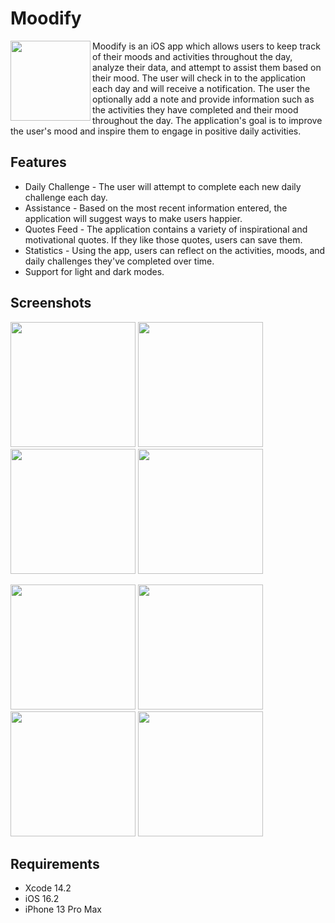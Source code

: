 # Moodify

<img src="https://i.postimg.cc/rFmD5Z5G/image.png)" align="left" width=128 height=128> Moodify is an iOS app which allows users to keep track of their moods and activities throughout the day, analyze their data, and attempt to assist them based on their mood. The user will check in to the application each day and will receive a notification. The user the optionally add a note and provide information such as the activities they have completed and their mood throughout the day. The application's goal is to improve the user's mood and inspire them to engage in positive daily activities.

## Features

* Daily Challenge - The user will attempt to complete each new daily challenge each day.
* Assistance - Based on the most recent information entered, the application will suggest ways to make users happier.
* Quotes Feed - The application contains a variety of inspirational and motivational quotes. If they like those quotes, users can save them.
* Statistics - Using the app, users can reflect on the activities, moods, and daily challenges they've completed over time.
* Support for light and dark modes.

## Screenshots

<p>
<img src="https://i.postimg.cc/J7JZ4gK0/Activities-Chart.png" width=200>
<img src="https://i.postimg.cc/fyx92tkm/Activity-View.png" width=200>
<img src="https://i.postimg.cc/gJ22fg4Y/Assistance-View.png" width=200>
<img src="https://i.postimg.cc/DyPG1X9K/Calendar-View.png" width=200>
</p>
<p>
<img src="https://i.postimg.cc/rpKt6YK8/HomeView.png" width=200>
<img src="https://i.postimg.cc/y8fSbz6Q/MoodView.png" width=200>
<img src="https://i.postimg.cc/RVbtygQK/New-Entry-View.png" width=200>
<img src="https://i.postimg.cc/xT2HkRFR/Quotes-View.png" width=200>
</p>

## Requirements

* Xcode 14.2
* iOS 16.2
* iPhone 13 Pro Max
